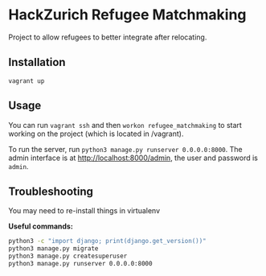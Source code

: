 # HackZurich Refugee Matchmaking
Project to allow refugees to better integrate after relocating.

## Installation
`vagrant up`

## Usage
You can run `vagrant ssh` and then `workon refugee_matchmaking` to start working on the project (which is located in /vagrant).

To run the server, run `python3 manage.py runserver 0.0.0.0:8000`. The admin interface is at [http://localhost:8000/admin](http://localhost:8000/admin), the user and password is `admin`.

## Troubleshooting
You may need to re-install things in virtualenv

**Useful commands:**
```bash
python3 -c "import django; print(django.get_version())"
python3 manage.py migrate
python3 manage.py createsuperuser
python3 manage.py runserver 0.0.0.0:8000
```

